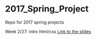 # 2017_Spring_Project
Repo for 2017 spring projects

Week 2/27: intro html/css [Link to the slides](https://docs.google.com/presentation/d/1785z8LOwNE5YvAhI7E5fWoC_cxoiXIbVzaguKrN_AOM/edit#slide=id.g1cfe7082ee_0_29)
